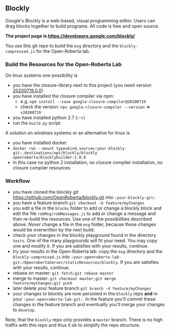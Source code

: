## Blockly

Google's Blockly is a web-based, visual programming editor.  Users can drag
blocks together to build programs.  All code is free and open source.

**The project page is https://developers.google.com/blockly/**

You use this git repo to build the `msg` directory and the `blockly-compressed.js` for the Open-Roberta lab.

### Build the Resources for the Open-Roberta Lab

On linux systems one possibility is

- you have the closure-library next to this project (you need version [20200719.0.0](https://github.com/google/closure-library/archive/refs/tags/v20200719.zip))
- you have installed the closure compiler via npm: 
  - e.g. `npm install --save google-closure-compiler@20200719`
  - check the version: `npx google-closure-compiler --version` => `v20200719`
- you have installed python 2.7 (:-<) 
- run the `build.py` script

A solution on windows systems or an alternative for linux is

- you have installed docker
- `docker run --mount type=bind,source=:your-blockly-git:,destination=/opt/blockly/blockly openroberta/blocklybuilder:1.0.0`
- in this case no python 2 installation, no closure compiler installation, no closure compiler resources

### Workflow

- you have cloned the blockly git https://github.com/OpenRoberta/blockly.git into `:your-blockly-git:`
- you have a feature branch `git checkout -b feature/myChanges`
- you edit a file in the `blocks` folder to add or change a blockly block and edit the file
  `robMsg/robMessages.js` to add or change a message and then re-build the resources. Use one of the possibilities
  described above. *Never* change a file in the `msg` folder, because these changes would be overwritten by the next build.
- check your changes in the blockly playground found in the directory `tests`. One of the many playgrounds will fit your need.
  You may copy one and modify it. If you are satisfies with your results, continue.
- try your results in the Open-Roberta lab: copy the `msg` directory and the `blockly-compressed.js` into
  `:your-openroberta-lab-git:/OpenrobertaServer/staticResources/blockly`. If you are satisfies with your results, continue.
- rebase on master: `git fetch;git rebase master`
- merge to master: `git checkout master;git merge feature/myChanges;git push`
- later delete your feature branch `git branch -d feature/myChanges`
- your changes to blockly are now persisted in the `blockly` repo **and** in your `:your-openroberta-lab-git:`. In the feature
  you'll commit these changes in the feature branch and eventually you'll merge your changes to `develop`.
  
Note, that the `blockly` repo only provides a `master` branch. There is no high traffix with this repo and thus it ok to
simplify the repo structure.
